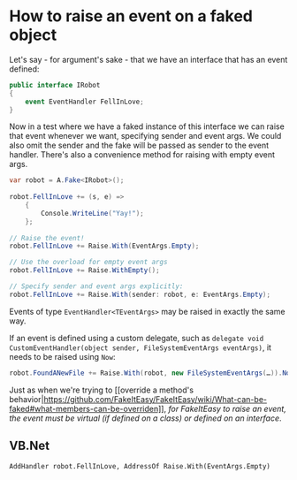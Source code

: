 # How to raise an event on a faked object

Let's say - for argument's sake - that we have an interface that has an event defined:

```csharp
public interface IRobot
{ 
    event EventHandler FellInLove;
}
```

Now in a test where we have a faked instance of this interface we can raise that event whenever we want, specifying sender and event args. We could also omit the sender and the fake will be passed as sender to the event handler. There's also a convenience method for raising with empty event args.

```csharp
var robot = A.Fake<IRobot>();
            
robot.FellInLove += (s, e) =>
    {
        Console.WriteLine("Yay!");
    };
         
// Raise the event!
robot.FellInLove += Raise.With(EventArgs.Empty);

// Use the overload for empty event args
robot.FellInLove += Raise.WithEmpty();

// Specify sender and event args explicitly:
robot.FellInLove += Raise.With(sender: robot, e: EventArgs.Empty);
```

Events of type `EventHandler<TEventArgs>` may be raised in exactly the same way. 

If an event is defined using a custom delegate, such as `delegate void CustomEventHandler(object sender, FileSystemEventArgs eventArgs)`, it needs to be raised using `Now`:

```csharp
robot.FoundANewFile += Raise.With(robot, new FileSystemEventArgs(…)).Now;
```

Just as when we're trying to [[override a method's behavior|https://github.com/FakeItEasy/FakeItEasy/wiki/What-can-be-faked#what-members-can-be-overriden]], _for FakeItEasy to raise an event, the event must be virtual (if defined on a class) or defined on an interface_.

## VB.Net

```vb.net
AddHandler robot.FellInLove, AddressOf Raise.With(EventArgs.Empty)
```